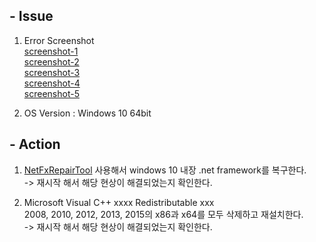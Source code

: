 ## - Issue
1. Error Screenshot  
[screenshot-1](./Error%20Screenshot/2021-03-16%20140401.png)  
[screenshot-2](./Error%20Screenshot/2021-03-16%20140419.png)  
[screenshot-3](./Error%20Screenshot/2021-03-16%20140426.png)  
[screenshot-4](./Error%20Screenshot/2021-03-16%20140433.png)  
[screenshot-5](./Error%20Screenshot/2021-03-16%20142023.png)  
  
2. OS Version : Windows 10 64bit
  
  
## - Action
1. [NetFxRepairTool](./NetFxRepairTool.exe) 사용해서 windows 10 내장 .net framework를 복구한다.  
-> 재시작 해서 해당 현상이 해결되었는지 확인한다.  
  
2. Microsoft Visual C++ xxxx Redistributable xxx  
 2008, 2010, 2012, 2013, 2015의 x86과 x64를 모두 삭제하고 재설치한다.  
-> 재시작 해서 해당 현상이 해결되었는지 확인한다.
